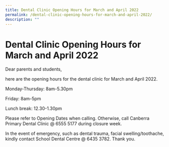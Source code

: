 ```yaml
---
title: Dental Clinic Opening Hours for March and April 2022
permalink: /dental-clinic-opening-hours-for-march-and-april-2022/
description: ""
---
```

# **Dental Clinic Opening Hours for March and April 2022**

Dear parents and students,

here are the opening hours for the dental clinic for March and April 2022.

Monday-Thursday: 8am-5.30pm

Friday: 8am-5pm

Lunch break: 12.30-1.30pm

Please refer to Opening Dates when calling. Otherwise, call Canberra Primary Dental Clinic @ 6555 5177 during closure week.

In the event of emergency, such as dental trauma, facial swelling/toothache, kindly contact School Dental Centre @ 6435 3782. Thank you.

[](/files/Dental-Clinic-Opening-Hours-for-March-and-April-2022.pdf)